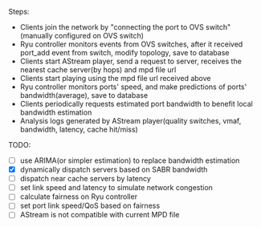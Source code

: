 Steps:

+ Clients join the network by "connecting the port to OVS switch"
(manually configured on OVS switch)
+ Ryu controller monitors events from OVS switches, after it received
port_add event from switch, modify topology, save to database
+ Clients start AStream player, send a request to server, receives the
nearest cache server(by hops) and mpd file url
+ Clients start playing using the mpd file url received above
+ Ryu controller monitors ports' speed, and make predictions of ports'
bandwidth(average), save to database
+ Clients periodically requests estimated port bandwidth to benefit
local bandwidth estimation
+ Analysis logs generated by AStream player(quality switches, vmaf,
bandwidth, latency, cache hit/miss)


TODO:

- [ ] use ARIMA(or simpler estimation) to replace bandwidth estimation
- [x] dynamically dispatch servers based on SABR bandwidth
- [ ] dispatch near cache servers by latency
- [ ] set link speed and latency to simulate network congestion
- [ ] calculate fairness on Ryu controller
- [ ] set port link speed/QoS based on fairness
- [ ] AStream is not compatible with current MPD file
